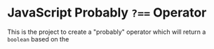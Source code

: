 # JavaScript Probably `?==` Operator

This is the project to create a "probably" operator which will return a `boolean` based on the 